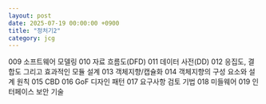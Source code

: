 ```yaml
---
layout: post
date: 2025-07-19 00:00:00 +0900
title: "정처기2"
category: jcg
---
```

009 소프트웨어 모델링
010 자료 흐름도(DFD)
011 데이터 사전(DD)
012 응집도, 결합도 그리고 효과적인 모듈 설계
013 객체지향/캡슐화
014 객체지향의 구성 요소와 설계 원칙
015 CBD
016 GoF 디자인 패턴
017 요구사항 검토 기법
018 미들웨어 
019 인터페이스 보안 기술 


